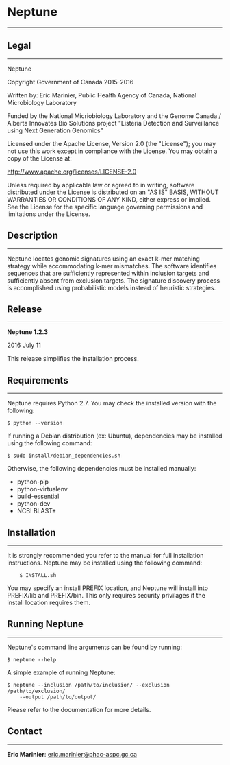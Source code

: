 # Neptune #
-----------

## Legal ##
-----------

Neptune

Copyright Government of Canada 2015-2016

Written by: Eric Marinier, Public Health Agency of Canada,
    National Microbiology Laboratory

Funded by the National Micriobiology Laboratory and the Genome Canada / Alberta
    Innovates Bio Solutions project "Listeria Detection and Surveillance
    using Next Generation Genomics"

Licensed under the Apache License, Version 2.0 (the "License"); you may not use
this work except in compliance with the License. You may obtain a copy of the
License at:

http://www.apache.org/licenses/LICENSE-2.0

Unless required by applicable law or agreed to in writing, software distributed
under the License is distributed on an "AS IS" BASIS, WITHOUT WARRANTIES OR
CONDITIONS OF ANY KIND, either express or implied. See the License for the
specific language governing permissions and limitations under the License.

## Description ##
-----------------

Neptune locates genomic signatures using an exact k-mer matching strategy while
accommodating k-mer mismatches. The software identifies sequences that are
sufficiently represented within inclusion targets and sufficiently absent from
exclusion targets. The signature discovery process is accomplished using
probabilistic models instead of heuristic strategies.

## Release ##
-------------

**Neptune 1.2.3**

2016 July 11

This release simplifies the installation process.

## Requirements ##
------------------

Neptune requires Python 2.7. You may check the installed version with the
following:

	$ python --version

If running a Debian distribution (ex: Ubuntu), dependencies may be installed
using the following command:

	$ sudo install/debian_dependencies.sh

Otherwise, the following dependencies must be installed manually:

- python-pip
- python-virtualenv
- build-essential
- python-dev
- NCBI BLAST+

## Installation ##
------------------

It is strongly recommended you refer to the manual for full installation
instructions. Neptune may be installed using the following command:

        $ INSTALL.sh

You may specify an install PREFIX location, and Neptune will install into
PREFIX/lib and PREFIX/bin. This only requires security privilages if the
install location requires them.

## Running Neptune ##
---------------------

Neptune's command line arguments can be found by running:

	$ neptune --help

A simple example of running Neptune:

	$ neptune --inclusion /path/to/inclusion/ --exclusion /path/to/exclusion/
		--output /path/to/output/

Please refer to the documentation for more details.

## Contact ##
-------------

**Eric Marinier**: eric.marinier@phac-aspc.gc.ca

